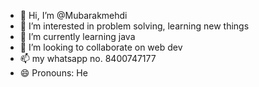 - 👋 Hi, I’m @Mubarakmehdi
- 👀 I’m interested in problem solving, learning new things
- 🌱 I’m currently learning java 
- 💞️ I’m looking to collaborate on web dev
- 📫 my whatsapp no. 8400747177
- 😄 Pronouns: He

